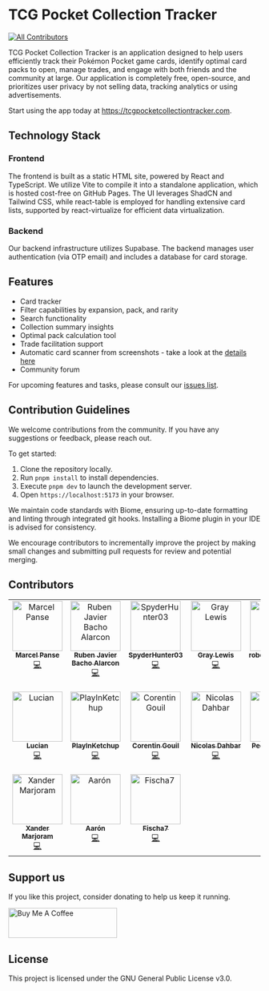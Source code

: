 # TCG Pocket Collection Tracker
<!-- ALL-CONTRIBUTORS-BADGE:START - Do not remove or modify this section -->
[![All Contributors](https://img.shields.io/badge/all_contributors-17-orange.svg?style=flat-square)](#contributors-)
<!-- ALL-CONTRIBUTORS-BADGE:END -->

TCG Pocket Collection Tracker is an application designed to help users efficiently track their Pokémon Pocket game cards, identify optimal card packs to open, manage trades, and engage with both friends and the community at large. Our application is completely free, open-source, and prioritizes user privacy by not selling data, tracking analytics or using advertisements.

Start using the app today at https://tcgpocketcollectiontracker.com.

## Technology Stack

### Frontend
The frontend is built as a static HTML site, powered by React and TypeScript. We utilize Vite to compile it into a standalone application, which is hosted cost-free on GitHub Pages. The UI leverages ShadCN and Tailwind CSS, while react-table is employed for handling extensive card lists, supported by react-virtualize for efficient data virtualization.

### Backend
Our backend infrastructure utilizes Supabase. The backend manages user authentication (via OTP email) and includes a database for card storage.

## Features

- Card tracker
- Filter capabilities by expansion, pack, and rarity
- Search functionality
- Collection summary insights
- Optimal pack calculation tool
- Trade facilitation support
- Automatic card scanner from screenshots - take a look at the [details here](https://github.com/1vcian/Pokemon-TCGP-Card-Scanner)
- Community forum

For upcoming features and tasks, please consult our [issues list](https://github.com/marcelpanse/tcg-pocket-collection-tracker/issues).

## Contribution Guidelines

We welcome contributions from the community. If you have any suggestions or feedback, please reach out.

To get started:
1. Clone the repository locally.
2. Run `pnpm install` to install dependencies.
3. Execute `pnpm dev` to launch the development server.
4. Open `https://localhost:5173` in your browser.

We maintain code standards with Biome, ensuring up-to-date formatting and linting through integrated git hooks. Installing a Biome plugin in your IDE is advised for consistency.

We encourage contributors to incrementally improve the project by making small changes and submitting pull requests for review and potential merging.

## Contributors

<!-- ALL-CONTRIBUTORS-LIST:START - Do not remove or modify this section -->
<!-- prettier-ignore-start -->
<!-- markdownlint-disable -->
<table>
  <tbody>
    <tr>
      <td align="center" valign="top" width="14.28%"><a href="https://github.com/marcelpanse"><img src="https://avatars.githubusercontent.com/u/418984?v=4?s=100" width="100px;" alt="Marcel Panse"/><br /><sub><b>Marcel Panse</b></sub></a><br /><a href="https://github.com/marcelpanse/tcg-pocket-collection-tracker/commits?author=marcelpanse" title="Code">💻</a></td>
      <td align="center" valign="top" width="14.28%"><a href="https://github.com/RubenJavierBachoAlarcon"><img src="https://avatars.githubusercontent.com/u/130557846?v=4?s=100" width="100px;" alt="Ruben Javier Bacho Alarcon"/><br /><sub><b>Ruben Javier Bacho Alarcon</b></sub></a><br /><a href="https://github.com/marcelpanse/tcg-pocket-collection-tracker/commits?author=RubenJavierBachoAlarcon" title="Code">💻</a></td>
      <td align="center" valign="top" width="14.28%"><a href="https://github.com/SpyderHunter03"><img src="https://avatars.githubusercontent.com/u/4228398?v=4?s=100" width="100px;" alt="SpyderHunter03"/><br /><sub><b>SpyderHunter03</b></sub></a><br /><a href="https://github.com/marcelpanse/tcg-pocket-collection-tracker/commits?author=SpyderHunter03" title="Code">💻</a></td>
      <td align="center" valign="top" width="14.28%"><a href="https://github.com/graylewis"><img src="https://avatars.githubusercontent.com/u/10010793?v=4?s=100" width="100px;" alt="Gray Lewis"/><br /><sub><b>Gray Lewis</b></sub></a><br /><a href="https://github.com/marcelpanse/tcg-pocket-collection-tracker/commits?author=graylewis" title="Code">💻</a></td>
      <td align="center" valign="top" width="14.28%"><a href="https://github.com/robertfoster550"><img src="https://avatars.githubusercontent.com/u/54109737?v=4?s=100" width="100px;" alt="robertfoster550"/><br /><sub><b>robertfoster550</b></sub></a><br /><a href="https://github.com/marcelpanse/tcg-pocket-collection-tracker/commits?author=robertfoster550" title="Code">💻</a></td>
      <td align="center" valign="top" width="14.28%"><a href="https://www.alexandre.work/"><img src="https://avatars.githubusercontent.com/u/18624067?v=4?s=100" width="100px;" alt="Alexandre Moreau-Lemay"/><br /><sub><b>Alexandre Moreau-Lemay</b></sub></a><br /><a href="https://github.com/marcelpanse/tcg-pocket-collection-tracker/commits?author=amoreaulemay" title="Code">💻</a></td>
      <td align="center" valign="top" width="14.28%"><a href="https://github.com/afu-dev"><img src="https://avatars.githubusercontent.com/u/15209405?v=4?s=100" width="100px;" alt="Adrien Furnari"/><br /><sub><b>Adrien Furnari</b></sub></a><br /><a href="https://github.com/marcelpanse/tcg-pocket-collection-tracker/commits?author=afu-dev" title="Code">💻</a></td>
    </tr>
    <tr>
      <td align="center" valign="top" width="14.28%"><a href="https://github.com/1vcian"><img src="https://avatars.githubusercontent.com/u/15808247?v=4?s=100" width="100px;" alt="Lucian"/><br /><sub><b>Lucian</b></sub></a><br /><a href="https://github.com/marcelpanse/tcg-pocket-collection-tracker/commits?author=1vcian" title="Code">💻</a></td>
      <td align="center" valign="top" width="14.28%"><a href="https://github.com/PlayInKetchup"><img src="https://avatars.githubusercontent.com/u/201633802?v=4?s=100" width="100px;" alt="PlayInKetchup"/><br /><sub><b>PlayInKetchup</b></sub></a><br /><a href="https://github.com/marcelpanse/tcg-pocket-collection-tracker/commits?author=PlayInKetchup" title="Code">💻</a></td>
      <td align="center" valign="top" width="14.28%"><a href="https://github.com/CorentinGouil"><img src="https://avatars.githubusercontent.com/u/77793898?v=4?s=100" width="100px;" alt="Corentin Gouil"/><br /><sub><b>Corentin Gouil</b></sub></a><br /><a href="https://github.com/marcelpanse/tcg-pocket-collection-tracker/commits?author=CorentinGouil" title="Code">💻</a></td>
      <td align="center" valign="top" width="14.28%"><a href="https://github.com/dahbar"><img src="https://avatars.githubusercontent.com/u/33298582?v=4?s=100" width="100px;" alt="Nicolas Dahbar"/><br /><sub><b>Nicolas Dahbar</b></sub></a><br /><a href="https://github.com/marcelpanse/tcg-pocket-collection-tracker/commits?author=dahbar" title="Code">💻</a></td>
      <td align="center" valign="top" width="14.28%"><a href="https://github.com/Bilhalv"><img src="https://avatars.githubusercontent.com/u/128099321?v=4?s=100" width="100px;" alt="Pedro Bilhalva Oliveira"/><br /><sub><b>Pedro Bilhalva Oliveira</b></sub></a><br /><a href="https://github.com/marcelpanse/tcg-pocket-collection-tracker/commits?author=Bilhalv" title="Code">💻</a></td>
      <td align="center" valign="top" width="14.28%"><a href="https://github.com/vmdumont93"><img src="https://avatars.githubusercontent.com/u/180430210?v=4?s=100" width="100px;" alt="Virginia Dumont"/><br /><sub><b>Virginia Dumont</b></sub></a><br /><a href="https://github.com/marcelpanse/tcg-pocket-collection-tracker/commits?author=vmdumont93" title="Code">💻</a></td>
      <td align="center" valign="top" width="14.28%"><a href="https://github.com/stephanvane"><img src="https://avatars.githubusercontent.com/u/411353?v=4?s=100" width="100px;" alt="Stephan van Eijkelenburg"/><br /><sub><b>Stephan van Eijkelenburg</b></sub></a><br /><a href="https://github.com/marcelpanse/tcg-pocket-collection-tracker/commits?author=stephanvane" title="Code">💻</a></td>
    </tr>
    <tr>
      <td align="center" valign="top" width="14.28%"><a href="https://github.com/xander-marjoram"><img src="https://avatars.githubusercontent.com/u/26894168?v=4?s=100" width="100px;" alt="Xander Marjoram"/><br /><sub><b>Xander Marjoram</b></sub></a><br /><a href="https://github.com/marcelpanse/tcg-pocket-collection-tracker/commits?author=xander-marjoram" title="Code">💻</a></td>
      <td align="center" valign="top" width="14.28%"><a href="https://github.com/rexwithluv"><img src="https://avatars.githubusercontent.com/u/114663850?v=4?s=100" width="100px;" alt="Aarón"/><br /><sub><b>Aarón</b></sub></a><br /><a href="https://github.com/marcelpanse/tcg-pocket-collection-tracker/commits?author=rexwithluv" title="Code">💻</a></td>
      <td align="center" valign="top" width="14.28%"><a href="https://github.com/Fischa7"><img src="https://avatars.githubusercontent.com/u/23654548?v=4?s=100" width="100px;" alt="Fischa7"/><br /><sub><b>Fischa7</b></sub></a><br /><a href="https://github.com/marcelpanse/tcg-pocket-collection-tracker/commits?author=Fischa7" title="Code">💻</a></td>
    </tr>
  </tbody>
</table>

<!-- markdownlint-restore -->
<!-- prettier-ignore-end -->

<!-- ALL-CONTRIBUTORS-LIST:END -->
<!-- prettier-ignore-start -->
<!-- markdownlint-disable -->

<!-- markdownlint-restore -->
<!-- prettier-ignore-end -->

<!-- ALL-CONTRIBUTORS-LIST:END -->

## Support us
If you like this project, consider donating to help us keep it running.

<a href="https://buymeacoffee.com/pocketcollectiontracker" target="_blank"><img src="https://cdn.buymeacoffee.com/buttons/v2/default-yellow.png" alt="Buy Me A Coffee" style="height: 60px !important;width: 217px !important;" ></a>

## License

This project is licensed under the GNU General Public License v3.0.
